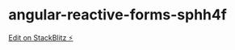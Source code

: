 # angular-reactive-forms-sphh4f

[Edit on StackBlitz ⚡️](https://stackblitz.com/edit/angular-reactive-forms-sphh4f)